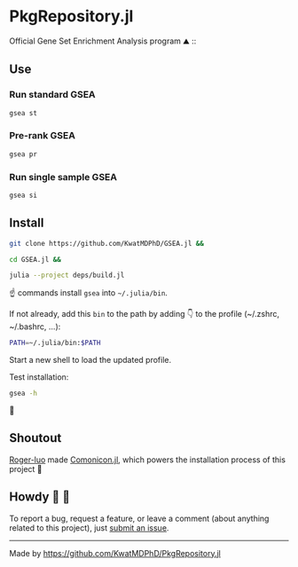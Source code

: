 # PkgRepository.jl

Official Gene Set Enrichment Analysis program :mountain: ::

## Use

### Run standard GSEA

```sh
gsea st
```

### Pre-rank GSEA

```sh
gsea pr
```

### Run single sample GSEA

```sh
gsea si
```

## Install

```sh
git clone https://github.com/KwatMDPhD/GSEA.jl &&

cd GSEA.jl &&

julia --project deps/build.jl
```

:point_up: commands install `gsea` into `~/.julia/bin`.

If not already, add this `bin` to the path by adding :point_down: to the profile (~/.zshrc, ~/.bashrc, ...):

```sh
PATH=~/.julia/bin:$PATH
```

Start a new shell to load the updated profile.

Test installation:

```sh
gsea -h
```

:tada:

## Shoutout

[Roger-luo](https://github.com/Roger-luo) made [Comonicon.jl](https://github.com/comonicon/Comonicon.jl), which powers the installation process of this project :raised_hands:

## Howdy :wave: :cowboy_hat_face:

To report a bug, request a feature, or leave a comment (about anything related to this project), just [submit an issue](https://github.com/KwatMDPhD/GSEA.jl/issues/new/choose).

---

Made by https://github.com/KwatMDPhD/PkgRepository.jl
